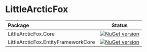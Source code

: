 # LittleArcticFox

|Package|Status|
|:------|:-----:|
|LittleArcticFox.Core|[![NuGet version](https://badge.fury.io/nu/LittleArcticFox.Core.svg)](https://badge.fury.io/nu/LittleArcticFox.Core)|
|LittleArcticFox.EntityFrameworkCore|[![NuGet version](https://badge.fury.io/nu/LittleArcticFox.EntityFrameworkCore.svg)](https://badge.fury.io/nu/LittleArcticFox.EntityFrameworkCore)|
